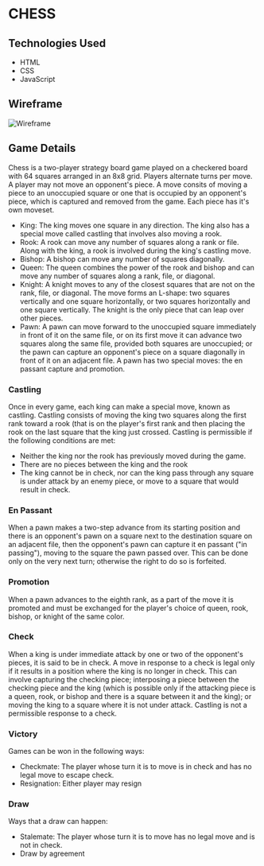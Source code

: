 # CHESS

## Technologies Used

- HTML
- CSS
- JavaScript

## Wireframe

![Wireframe](https://i.imgur.com/AKMocrZ.png)

## Game Details

Chess is a two-player strategy board game played on a checkered board with 64 squares arranged in an 8x8 grid.
Players alternate turns per move. A player may not move an opponent's piece. A move consits of moving a piece 
to an unoccupied square or one that is occupied by an opponent's piece, which is captured and removed from 
the game. Each piece has it's own moveset.

- King: The king moves one square in any direction. The king also has a special move called castling that involves also moving a rook.
- Rook: A rook can move any number of squares along a rank or file. Along with the king, a rook is involved during the king's castling move.
- Bishop: A bishop can move any number of squares diagonally.
- Queen: The queen combines the power of the rook and bishop and can move any number of squares along a rank, file, or diagonal.
- Knight: A knight moves to any of the closest squares that are not on the rank, file, or diagonal. The move forms an L-shape: two squares vertically and one square horizontally, or two squares horizontally and one square vertically. The knight is the only piece that can leap over other pieces.
- Pawn: A pawn can move forward to the unoccupied square immediately in front of it on the same file, or on its first move it can advance two squares along the same file, provided both squares are unoccupied; or the pawn can capture an opponent's piece on a square diagonally in front of it on an adjacent file. A pawn has two special moves: the en passant capture and promotion.

### Castling

Once in every game, each king can make a special move, known as castling. Castling consists of moving the king two squares along the
first rank toward a rook (that is on the player's first rank and then placing the rook on the last square that the king just crossed. Castling is permissible if the following conditions are met:

- Neither the king nor the rook has previously moved during the game.
- There are no pieces between the king and the rook
- The king cannot be in check, nor can the king pass through any square is under attack by an enemy piece, or move to a square that would result in check.

### En Passant

When a pawn makes a two-step advance from its starting position and there is an opponent's pawn on a square next to the destination square on an adjacent file, then the opponent's pawn can capture it en passant ("in passing"), moving to the square the pawn passed over. This can be done only on the very next turn; otherwise the right to do so is forfeited.

### Promotion

When a pawn advances to the eighth rank, as a part of the move it is promoted and must be exchanged for the player's choice of queen, rook, bishop, or knight of the same color. 

### Check

When a king is under immediate attack by one or two of the opponent's pieces, it is said to be in check. A move in response to a check is legal only if it results in a position where the king is no longer in check. This can involve capturing the checking piece; interposing a piece between the checking piece and the king (which is possible only if the attacking piece is a queen, rook, or bishop and there is a square between it and the king); or moving the king to a square where it is not under attack. Castling is not a permissible response to a check.

### Victory

Games can be won in the following ways:

- Checkmate: The player whose turn it is to move is in check and has no legal move to escape check.
- Resignation: Either player may resign

### Draw

Ways that a draw can happen:
- Stalemate: The player whose turn it is to move has no legal move and is not in check.
- Draw by agreement
